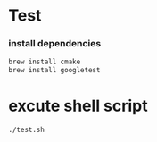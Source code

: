 # Test

### install dependencies

```bash
brew install cmake
brew install googletest
```

# excute shell script

```bash
./test.sh
```
